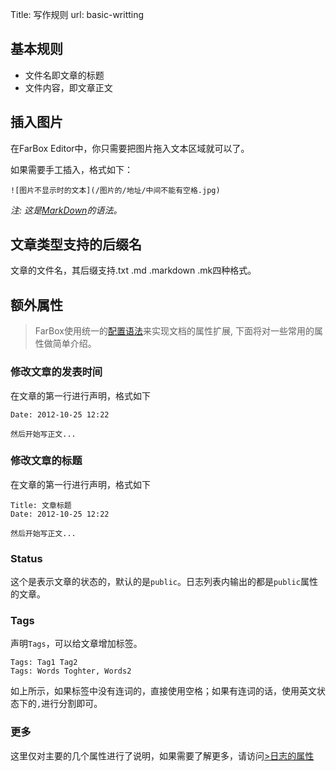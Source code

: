 Title: 写作规则
url: basic-writting

## 基本规则

- 文件名即文章的标题
- 文件内容，即文章正文  

## 插入图片

在FarBox Editor中，你只需要把图片拖入文本区域就可以了。

如果需要手工插入，格式如下：

    ![图片不显示时的文本](/图片的/地址/中间不能有空格.jpg)

*注: 这是[MarkDown](markdown)的语法。*

## 文章类型支持的后缀名

文章的文件名，其后缀支持.txt .md .markdown .mk四种格式。


## 额外属性

> FarBox使用统一的[配置语法](syntax-of-configs)来实现文档的属性扩展, 下面将对一些常用的属性做简单介绍。

### 修改文章的发表时间

在文章的第一行进行声明，格式如下

```
Date: 2012-10-25 12:22

然后开始写正文...
```

### 修改文章的标题

在文章的第一行进行声明，格式如下

```
Title: 文章标题
Date: 2012-10-25 12:22

然后开始写正文...
```

### Status

这个是表示文章的状态的，默认的是`public`。日志列表内输出的都是`public`属性的文章。

### Tags
声明`Tags`，可以给文章增加标签。
```
Tags: Tag1 Tag2
Tags: Words Toghter, Words2 
```
如上所示，如果标签中没有连词的，直接使用空格；如果有连词的话，使用英文状态下的`,`进行分割即可。

### 更多

这里仅对主要的几个属性进行了说明，如果需要了解更多，请访问[>日志的属性](post-configs#item-3-3)

